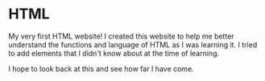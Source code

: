 # HTML
My very first HTML website!
I created this website to help me better understand the functions and language of HTML as I was learning it. I tried to add elements that
I didn't know about at the time of learning.

I hope to look back at this and see how far I have come.
